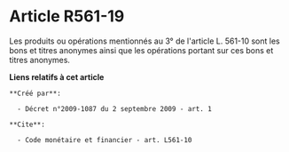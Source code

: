 # Article R561-19

Les produits ou opérations mentionnés au 3° de l'article L. 561-10 sont les bons et titres anonymes ainsi que les opérations
portant sur ces bons et titres anonymes.

**Liens relatifs à cet article**

	**Créé par**:

	  - Décret n°2009-1087 du 2 septembre 2009 - art. 1

	**Cite**:

	  - Code monétaire et financier - art. L561-10
